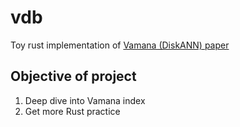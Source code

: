 # vdb

Toy rust implementation of [Vamana (DiskANN) paper](https://proceedings.neurips.cc/paper/2019/file/09853c7fb1d3f8ee67a61b6bf4a7f8e6-Paper.pdf)


## Objective of project

1. Deep dive into Vamana index
2. Get more Rust practice
